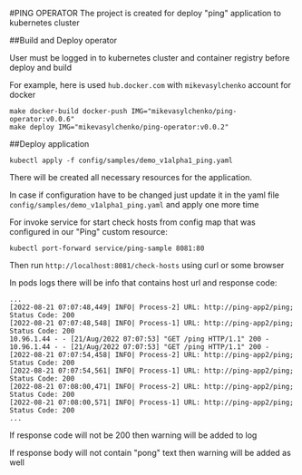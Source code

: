 #PING OPERATOR
The project is created for deploy "ping" application to kubernetes cluster

##Build and Deploy operator

User must be logged in to kubernetes cluster and container registry before deploy and build 

For example, here is used `hub.docker.com` with `mikevasylchenko` account for docker
```
make docker-build docker-push IMG="mikevasylchenko/ping-operator:v0.0.6"
make deploy IMG="mikevasylchenko/ping-operator:v0.0.2"
```

##Deploy application
```aidl
kubectl apply -f config/samples/demo_v1alpha1_ping.yaml
```
There will be created all necessary resources for the application.

In case if configuration have to be changed just update it in the yaml file `config/samples/demo_v1alpha1_ping.yaml` and apply one more time

For invoke service for start check hosts from config map that was configured in our "Ping" custom resource:
```aidl
kubectl port-forward service/ping-sample 8081:80
```
Then run `http://localhost:8081/check-hosts` using curl or some browser

In pods logs there will be info that contains host url and response code:
```aidl
...
[2022-08-21 07:07:48,449| INFO| Process-2] URL: http://ping-app2/ping; Status Code: 200
[2022-08-21 07:07:48,548| INFO| Process-1] URL: http://ping-app2/ping; Status Code: 200
10.96.1.44 - - [21/Aug/2022 07:07:53] "GET /ping HTTP/1.1" 200 -
10.96.1.44 - - [21/Aug/2022 07:07:53] "GET /ping HTTP/1.1" 200 -
[2022-08-21 07:07:54,458| INFO| Process-2] URL: http://ping-app2/ping; Status Code: 200
[2022-08-21 07:07:54,561| INFO| Process-1] URL: http://ping-app2/ping; Status Code: 200
[2022-08-21 07:08:00,471| INFO| Process-2] URL: http://ping-app2/ping; Status Code: 200
[2022-08-21 07:08:00,571| INFO| Process-1] URL: http://ping-app2/ping; Status Code: 200
...
```
If response code will not be 200 then warning will be added to log

If response body will not contain "pong" text then warning will be added as well 